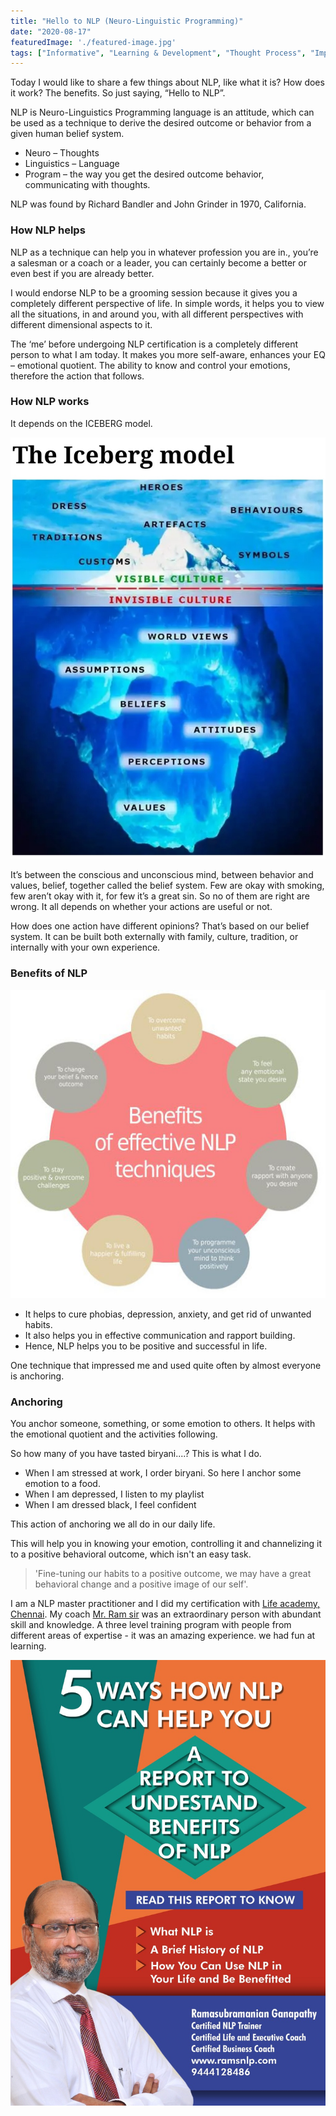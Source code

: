```yaml
---
title: "Hello to NLP (Neuro-Linguistic Programming)"
date: "2020-08-17"
featuredImage: './featured-image.jpg'
tags: ["Informative", "Learning & Development", "Thought Process", "Implementation", "NLP"]
---
```


Today I would like to share a few things about NLP, like what it is? How does it work? The benefits. So just saying, “Hello to NLP”.

NLP is Neuro-Linguistics Programming language is an attitude, which can be used as a technique to derive the desired outcome or behavior from a given human belief system.


- Neuro – Thoughts
- Linguistics – Language
- Program – the way you get the desired outcome behavior, communicating with thoughts.

NLP was found by Richard Bandler and John Grinder in 1970, California.

### How NLP helps

NLP as a technique can help you in whatever profession you are in., you’re a salesman or a coach or a leader, you can certainly become a better or even best if you are already better.

I would endorse NLP to be a grooming session because it gives you a completely different perspective of life. In simple words, it helps you to view all the situations, in and around you, with all different perspectives with different dimensional aspects to it.

The ‘me’ before undergoing NLP certification is a completely different person to what I am today. It makes you more self-aware, enhances your EQ – emotional quotient. The ability to know and control your emotions, therefore the action that follows.

### How NLP works

It depends on the ICEBERG model. 

![](./1.jpg)

It’s between the conscious and unconscious mind, between behavior and values, belief, together called the belief system. Few are okay with smoking, few aren’t okay with it, for few it’s a great sin. So no of them are right are wrong. It all depends on whether your actions are useful or not.

How does one action have different opinions? That’s based on our belief system. It can be built both externally with family, culture, tradition, or internally with your own experience.

### Benefits of NLP

![](./2.jpg)

- It helps to cure phobias, depression, anxiety, and get rid of unwanted habits.
- It also helps you in effective communication and rapport building.
- Hence, NLP helps you to be positive and successful in life.


One technique that impressed me and used quite often by almost everyone is anchoring.

### Anchoring

You anchor someone, something, or some emotion to others. It helps with the emotional quotient and the activities following.

So how many of you have tasted biryani....? This is what I do. 

- When I am stressed at work, I order biryani. So here I anchor some emotion to a food.
- When I am depressed, I listen to my playlist
- When I am dressed black, I feel confident

This action of anchoring we all do in our daily life.

This will help you in knowing your emotion, controlling it and channelizing it to a positive behavioral outcome, which isn't an easy task.

> 'Fine-tuning our habits to a positive outcome, we may have a great behavioral change and a positive image of our self'.

I am a NLP master practitioner and I did my certification with [Life academy, Chennai](https://www.lifeacademy.co.in/). My coach [Mr. Ram sir](https://ramsnlp.com/) was an extraordinary person with abundant skill and knowledge. A three level training program with people from different areas of expertise - it was an amazing experience. we had fun at learning.

![Feel free to contact Mr.Ram](./3.jpg)